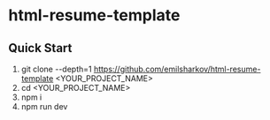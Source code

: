 # html-resume-template

## Quick Start
1. git clone --depth=1 https://github.com/emilsharkov/html-resume-template <YOUR_PROJECT_NAME>
2. cd <YOUR_PROJECT_NAME>
3. npm i
4. npm run dev
